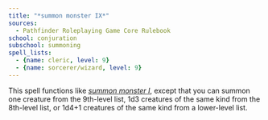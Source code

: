 ```yaml
---
title: "*summon monster IX*"
sources:
  - Pathfinder Roleplaying Game Core Rulebook
school: conjuration
subschool: summoning
spell_lists:
  - {name: cleric, level: 9}
  - {name: sorcerer/wizard, level: 9}
---
```


This spell functions like [*summon monster I*](/spells/summon-monster-i/), except that you can summon one creature from the 9th-level list, 1d3 creatures of the same kind from the 8th-level list, or 1d4+1 creatures of the same kind from a lower-level list.

